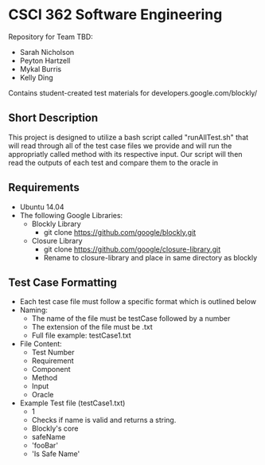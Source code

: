 # CSCI 362 Software Engineering

Repository for Team TBD:

- Sarah Nicholson
- Peyton Hartzell
- Mykal Burris
- Kelly Ding

Contains student-created test materials for developers.google.com/blockly/

## Short Description

This project is designed to utilize a bash script called "runAllTest.sh" that will read through all of the test case files we provide and will run the appropriatly called method with its respective input. Our script will then read the outputs of each test and compare them to the oracle in 

## Requirements

- Ubuntu 14.04
- The following Google Libraries:
    - Blockly Library
        - git clone https://github.com/google/blockly.git
    - Closure Library
        - git clone https://github.com/google/closure-library.git
        - Rename to closure-library and place in same directory as blockly

## Test Case Formatting
- Each test case file must follow a specific format which is outlined below
- Naming:
    - The name of the file must be testCase followed by a number
    - The extension of the file must be .txt
    - Full file example: testCase1.txt
- File Content:
    - Test Number
    - Requirement
    - Component
    - Method
    - Input
    - Oracle
- Example Test file (testCase1.txt)
    - 1
    - Checks if name is valid and returns a string.
    - Blockly's core
    - safeName
    - 'fooBar'
    - 'Is Safe Name'
